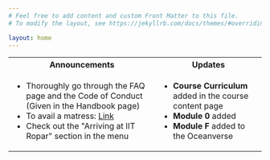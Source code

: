 ```yaml
---
# Feel free to add content and custom Front Matter to this file.
# To modify the layout, see https://jekyllrb.com/docs/themes/#overriding-theme-defaults

layout: home
---
```


<table>
    <tr>
        <th>Announcements</th>
        <th>Updates</th>
    </tr>
    <tr>
        <td>
            <ul>
                <li>Thoroughly go through the FAQ page and the Code of Conduct (Given in the Handbook page)</li>
                <li>To avail a matress: <a href="https://docs.google.com/forms/d/e/1FAIpQLScDRnPN9NMS9YDPGj-XTCvA1LVgg9BobsE2vraBYACNSL16EA/viewform?usp=sf_link">Link</a></li>
                <li>Check out the "Arriving at IIT Ropar" section in the menu</li>
            </ul>
        </td>
        <td>
            <ul>
                <li><b>Course Curriculum</b> added in the course content page</li>
                <li><b>Module 0</b> added</li>
                <li><b>Module F</b> added to the Oceanverse</li>
            </ul>
        </td>
    </tr>


</table>
